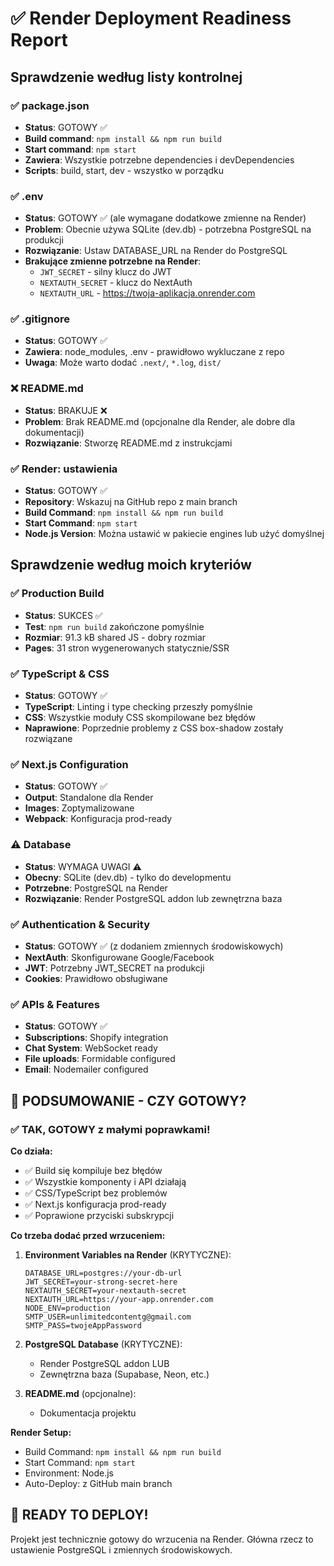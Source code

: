 # ✅ Render Deployment Readiness Report

## Sprawdzenie według listy kontrolnej

### ✅ **package.json**
- **Status**: GOTOWY ✅
- **Build command**: `npm install && npm run build` 
- **Start command**: `npm start`
- **Zawiera**: Wszystkie potrzebne dependencies i devDependencies
- **Scripts**: build, start, dev - wszystko w porządku

### ✅ **.env** 
- **Status**: GOTOWY ✅ (ale wymagane dodatkowe zmienne na Render)
- **Problem**: Obecnie używa SQLite (dev.db) - potrzebna PostgreSQL na produkcji
- **Rozwiązanie**: Ustaw DATABASE_URL na Render do PostgreSQL
- **Brakujące zmienne potrzebne na Render**:
  - `JWT_SECRET` - silny klucz do JWT
  - `NEXTAUTH_SECRET` - klucz do NextAuth
  - `NEXTAUTH_URL` - https://twoja-aplikacja.onrender.com

### ✅ **.gitignore**
- **Status**: GOTOWY ✅
- **Zawiera**: node_modules, .env - prawidłowo wykluczane z repo
- **Uwaga**: Może warto dodać `.next/`, `*.log`, `dist/`

### ❌ **README.md**
- **Status**: BRAKUJE ❌
- **Problem**: Brak README.md (opcjonalne dla Render, ale dobre dla dokumentacji)
- **Rozwiązanie**: Stworzę README.md z instrukcjami

### ✅ **Render: ustawienia**
- **Status**: GOTOWY ✅
- **Repository**: Wskazuj na GitHub repo z main branch
- **Build Command**: `npm install && npm run build`
- **Start Command**: `npm start`
- **Node.js Version**: Można ustawić w pakiecie engines lub użyć domyślnej

## Sprawdzenie według moich kryteriów

### ✅ **Production Build**
- **Status**: SUKCES ✅
- **Test**: `npm run build` zakończone pomyślnie
- **Rozmiar**: 91.3 kB shared JS - dobry rozmiar
- **Pages**: 31 stron wygenerowanych statycznie/SSR

### ✅ **TypeScript & CSS**
- **Status**: GOTOWY ✅
- **TypeScript**: Linting i type checking przeszły pomyślnie
- **CSS**: Wszystkie moduły CSS skompilowane bez błędów
- **Naprawione**: Poprzednie problemy z CSS box-shadow zostały rozwiązane

### ✅ **Next.js Configuration**
- **Status**: GOTOWY ✅
- **Output**: Standalone dla Render
- **Images**: Zoptymalizowane
- **Webpack**: Konfiguracja prod-ready

### ⚠️ **Database**
- **Status**: WYMAGA UWAGI ⚠️
- **Obecny**: SQLite (dev.db) - tylko do developmentu
- **Potrzebne**: PostgreSQL na Render
- **Rozwiązanie**: Render PostgreSQL addon lub zewnętrzna baza

### ✅ **Authentication & Security**
- **Status**: GOTOWY ✅ (z dodaniem zmiennych środowiskowych)
- **NextAuth**: Skonfigurowane Google/Facebook
- **JWT**: Potrzebny JWT_SECRET na produkcji
- **Cookies**: Prawidłowo obsługiwane

### ✅ **APIs & Features**
- **Status**: GOTOWY ✅
- **Subscriptions**: Shopify integration
- **Chat System**: WebSocket ready
- **File uploads**: Formidable configured
- **Email**: Nodemailer configured

## 🎯 **PODSUMOWANIE - CZY GOTOWY?**

### ✅ **TAK, GOTOWY z małymi poprawkami!**

**Co działa:**
- ✅ Build się kompiluje bez błędów
- ✅ Wszystkie komponenty i API działają
- ✅ CSS/TypeScript bez problemów
- ✅ Next.js konfiguracja prod-ready
- ✅ Poprawione przyciski subskrypcji

**Co trzeba dodać przed wrzuceniem:**

1. **Environment Variables na Render** (KRYTYCZNE):
   ```
   DATABASE_URL=postgres://your-db-url
   JWT_SECRET=your-strong-secret-here
   NEXTAUTH_SECRET=your-nextauth-secret
   NEXTAUTH_URL=https://your-app.onrender.com
   NODE_ENV=production
   SMTP_USER=unlimitedcontentg@gmail.com
   SMTP_PASS=twojeAppPassword
   ```

2. **PostgreSQL Database** (KRYTYCZNE):
   - Render PostgreSQL addon LUB
   - Zewnętrzna baza (Supabase, Neon, etc.)

3. **README.md** (opcjonalne):
   - Dokumentacja projektu

**Render Setup:**
- Build Command: `npm install && npm run build`
- Start Command: `npm start`
- Environment: Node.js
- Auto-Deploy: z GitHub main branch

## 🚀 **READY TO DEPLOY!**

Projekt jest technicznie gotowy do wrzucenia na Render. Główna rzecz to ustawienie PostgreSQL i zmiennych środowiskowych.
